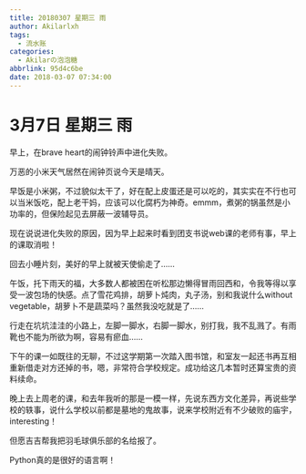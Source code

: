 ```yaml
---
title: 20180307 星期三 雨
author: Akilarlxh
tags:
  - 流水账
categories:
  - Akilarの泡泡糖
abbrlink: 95d4c6be
date: 2018-03-07 07:34:00
---
```

# 3月7日 星期三 雨

早上，在brave heart的闹钟铃声中进化失败。

万恶的小米天气居然在闹钟页说今天是晴天。

早饭是小米粥，不过貌似太干了，好在配上皮蛋还是可以吃的，其实实在不行也可以当米饭吃，配上老干妈，应该可以化腐朽为神奇。emmm，煮粥的锅虽然是小功率的，但保险起见去屏蔽一波辅导员。

现在说说进化失败的原因，因为早上起来时看到团支书说web课的老师有事，早上的课取消啦！

回去小睡片刻，美好的早上就被天使偷走了……

午饭，托下雨天的福，大多数人都被困在听松那边懒得冒雨回西和，令我等得以享受一波包场的快感。点了雪花鸡排，胡萝卜炖肉，丸子汤，别和我说什么without vegetable，胡萝卜不是蔬菜吗？虽然我没吃就是了……

行走在坑坑洼洼的小路上，左脚一脚水，右脚一脚水，别打我，我不乱溅了。有雨靴也不能为所欲为啊，容易有瘀血……

下午的课一如既往的无聊，不过这学期第一次踏入图书馆，和室友一起还书再互相重新借走对方还掉的书，嗯，非常符合学校规定。成功给这几本暂时还算宝贵的资料续命。

晚上去上周老的课，和去年我听的那是一模一样，先说东西方文化差异，再说些学校的轶事，说什么学校以前都是墓地的鬼故事，说来学校附近有不少破败的庙宇，interesting！

但愿吉吉帮我把羽毛球俱乐部的名给报了。

Python真的是很好的语言啊！